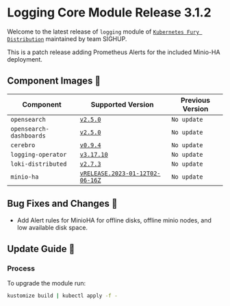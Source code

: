 # Logging Core Module Release 3.1.2

Welcome to the latest release of `logging` module of [`Kubernetes Fury Distribution`](https://github.com/sighupio/fury-distribution) maintained by team SIGHUP.

This is a patch release adding Prometheus Alerts for the included Minio-HA deployment.

## Component Images 🚢

| Component               | Supported Version                                                                                   | Previous Version |
| ----------------------- | --------------------------------------------------------------------------------------------------- | ---------------- |
| `opensearch`            | [`v2.5.0`](https://github.com/opensearch-project/OpenSearch/releases/tag/2.5.0)                     | `No update`      |
| `opensearch-dashboards` | [`v2.5.0`](https://github.com/opensearch-project/OpenSearch-Dashboards/releases/tag/2.5.0)          | `No update`      |
| `cerebro`               | [`v0.9.4`](https://github.com/lmenezes/cerebro/releases/tag/v0.9.4)                                 | `No update`      |
| `logging-operator`      | [`v3.17.10`](https://github.com/banzaicloud/logging-operator/releases/tag/3.17.10)                  | `No update`      |
| `loki-distributed`      | [`v2.7.3`](https://github.com/grafana/loki/releases/tag/v2.7.3)                                     | `No update`      |
| `minio-ha`              | [`vRELEASE.2023-01-12T02-06-16Z`](https://github.com/minio/minio/tree/RELEASE.2023-01-12T02-06-16Z) | `No update`      |

## Bug Fixes and Changes 🐛

- Add Alert rules for MinioHA for offline disks, offline minio nodes, and low available disk space.

## Update Guide 🦮

### Process

To upgrade the module run:

```bash
kustomize build | kubectl apply -f -
```

